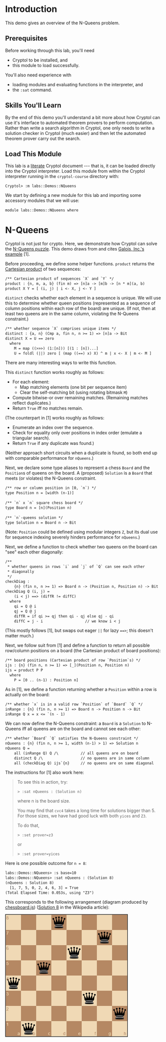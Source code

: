 # Introduction

This demo gives an overview of the N-Queens problem.

## Prerequisites

Before working through this lab, you'll need 
  * Cryptol to be installed, and
  * this module to load successfully.

You'll also need experience with
  * loading modules and evaluating functions in the interpreter, and
  * the `:sat` command.

## Skills You'll Learn

By the end of this demo you'll understand a bit more about how Cryptol
can use it's interface to automated theorem provers to perform
computation. Rather than write a search algorithm in Cryptol, one only
needs to write a solution checker in Cryptol (much easier) and then
let the automated theorem prover carry out the search.

## Load This Module

This lab is a
[literate](https://en.wikipedia.org/wiki/Literate_programming) Cryptol
document --- that is, it can be loaded directly into the Cryptol
interpreter. Load this module from within the Cryptol interpreter
running in the `cryptol-course` directory with:

```shell
Cryptol> :m labs::Demos::NQueens
```

We start by defining a new module for this lab and importing some accessory
modules that we will use:

```cryptol
module labs::Demos::NQueens where
```

# N-Queens

Cryptol is not just for crypto. Here, we demonstrate how Cryptol can
solve the [N-Queens
puzzle](https://en.wikipedia.org/wiki/Eight_queens_puzzle). This demo
draws from and cites [Galois, Inc.'s
example](https://github.com/GaloisInc/cryptol/blob/master/examples/funstuff/NQueens.cry)
[1].

Before proceeding, we define some helper functions. `product` returns
the [Cartesian
product](https://en.wikipedia.org/wiki/Cartesian_product) of two
sequences:

```cryptol
/** Cartesian product of sequences `X` and `Y` */
product : {n, m, a, b} (fin m) => [n]a -> [m]b -> [n * m](a, b)
product X Y = [ (i, j) | i <- X, j <- Y ]
```

`distinct` checks whether each element in a sequence is unique. We
will use this to determine whether queen positions (represented as a
sequence of column positions within each row of the board) are
unique.  (If not, then at least two queens are in the same column,
violating the N-Queens constraint.)

```cryptol
/** whether sequence `X` comprises unique items */
distinct : {a, n} (Cmp a, fin n, n >= 1) => [n]a -> Bit
distinct X = U == zero
  where
    M = map ((>>>) (1:[n])) [(1 : [n])...]
    U = foldl (||) zero [ (map ((==) x) X) ^ m | x <- X | m <- M ]
```

There are many interesting ways to write this function.

This `distinct` function works roughly as follows:
- For each element:
  + Map matching elements (one bit per sequence item)
  + Clear the self-matching bit (using rotating bitmask `M`)
- Compute bitwise-or over remaining matches.
  (Remaining matches reflect duplicates.)
- Return `True` iff no matches remain.

(The counterpart in [1] works roughly as follows:
- Enumerate an index over the sequence.
- Check for equality only over positions in index order (emulate a
  triangular search).
- Return `True` if any duplicate was found.)

(Neither approach short circuits when a duplicate is found, so both
end up with comparable performance for `nQueens`.)

Next, we declare some type aliases to represent a chess `Board` and
the `Position`s of queens on the board. A (proposed) `Solution` is a
`Board` that meets (or violates) the N-Queens constraint.

```cryptol
/** row or column position in [0, `n`) */
type Position n = [width (n-1)]

/** `n` x `n` square chess board */
type Board n = [n](Position n)

/** `n`-queens solution */
type Solution n = Board n -> Bit
```

(Note: `Position` could be defined using modular integers `Z`, but its
dual use for sequence indexing severely hinders performance for
`nQueens`.)

Next, we define a function to check whether two queens on the board
can "see" each other diagonally:

```cryptol
/**
 * whether queens in rows `i` and `j` of `Q` can see each other
 * diagonally
 */
checkDiag :
    {n} (fin n, n >= 1) => Board n -> (Position n, Position n) -> Bit
checkDiag Q (i, j) =
    (i < j) ==> (diffR != diffC)
  where
    qi = Q @ i
    qj = Q @ j
    diffR = if qi >= qj then qi - qj else qj - qi
    diffC = j - i                   // we know i < j
```

(This mostly follows [1], but swaps out eager
`||` for lazy `==>`; this doesn't matter much.)

Next, we follow suit from [1] and define a function to return all
possible row/column positions on a board (the Cartesian product of
board positions):

```cryptol
/** board positions (Cartesian product of row `Position`s) */
ijs : {n} (fin n, n >= 1) => [_](Position n, Position n)
ijs = product P P
  where
    P = [0 .. (n-1) : Position n]
```

As in [1], we define a function returning whether a `Position` within
a row is actually on the board:

```cryptol
/** whether `x` is in a valid row `Position` of `Board` `Q` */
inRange : {n} (fin n, n >= 1) => Board n -> Position n -> Bit
inRange Q x = x <= `(n - 1)
```

We can now define the N-Queens constraint: a `Board` is a `Solution`
to N-Queens iff all queens are on the board and cannot see each
other:

```cryptol
/** whether `Board` `Q` satisfies the N-Queens constraint */
nQueens : {n} (fin n, n >= 1, width (n-1) > 1) => Solution n
nQueens Q =
    all (inRange Q) Q /\          // all queens are on board
    distinct Q /\                 // no queens are in same column
    all (checkDiag Q) ijs`{n}     // no queens are on same diagonal
```

The instructions for [1] also work here:

> To see this in action, try:
>
> ```shell
> > :sat nQueens : (Solution n)
> ```
> where n is the board size.
>
> You may find that `cvc4` takes a long time for solutions bigger than 5.
> For those sizes, we have had good luck with both `yices` and `Z3`.
>
> To do that,
>
> ```shell
> > :set prover=z3
> ```
>
> or
>
> ```shell
> > :set prover=yices
> ```

Here is one possible outcome for `n = 8`:

```shell
labs::Demos::NQueens> :s base=10
labs::Demos::NQueens> :sat nQueens : (Solution 8)
(nQueens : Solution 8)
  [1, 7, 5, 0, 2, 4, 6, 3] = True
(Total Elapsed Time: 0.053s, using "Z3")
```

This corresponds to the following arrangement (diagram produced by
[chessboard.js](https://chessboardjs.com/)) ([Solution
8](https://en.wikipedia.org/wiki/Eight_queens_puzzle#Solutions) in
the Wikipedia article):

<img src="NQueensSolution.png" alt="Solution to 8-Queens Puzzle">
